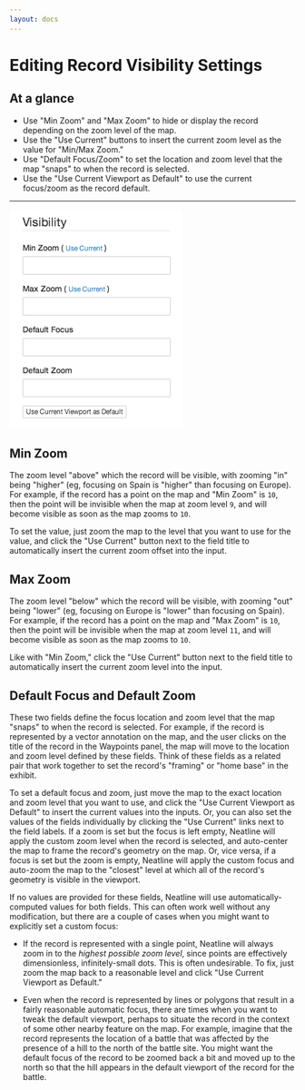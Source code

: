 ```yaml
---
layout: docs
---
```

# Editing Record Visibility Settings

## At a glance

  - Use "Min Zoom" and "Max Zoom" to hide or display the record depending on the zoom level of the map.
  - Use the "Use Current" buttons to insert the current zoom level as the value for "Min/Max Zoom."
  - Use "Default Focus/Zoom" to set the location and zoom level that the map "snaps" to when the record is selected.
  - Use the "Use Current Viewport as Default" to use the current focus/zoom as the record default.

---

![Screenshot of Visibility Fields](/assets/wp-content/uploads/2014/01/style-visibility.png)

## Min Zoom

The zoom level "above" which the record will be visible, with zooming "in" being "higher" (eg, focusing on Spain is "higher" than focusing on Europe). For example, if the record has a point on the map and "Min Zoom" is `10`, then the point will be invisible when the map at zoom level `9`, and will become visible as soon as the map zooms to `10`.

To set the value, just zoom the map to the level that you want to use for the value, and click the "Use Current" button next to the field title to automatically insert the current zoom offset into the input.

## Max Zoom

The zoom level "below" which the record will be visible, with zooming "out" being "lower" (eg, focusing on Europe is "lower" than focusing on Spain). For example, if the record has a point on the map and "Max Zoom" is `10`, then the point will be invisible when the map at zoom level `11`, and will become visible as soon as the map zooms to `10`.

Like with "Min Zoom," click the "Use Current" button next to the field title to automatically insert the current zoom level into the input.

## Default Focus and Default Zoom

These two fields define the focus location and zoom level that the map "snaps" to when the record is selected. For example, if the record is represented by a vector annotation on the map, and the user clicks on the title of the record in the Waypoints panel, the map will move to the location and zoom level defined by these fields. Think of these fields as a related pair that work together to set the record's "framing" or "home base" in the exhibit.

To set a default focus and zoom, just move the map to the exact location and zoom level that you want to use, and click the "Use Current Viewport as Default" to insert the current values into the inputs. Or, you can also set the values of the fields individually by clicking the "Use Current" links next to the field labels. If a zoom is set but the focus is left empty, Neatline will apply the custom zoom level when the record is selected, and auto-center the map to frame the record's geometry on the map. Or, vice versa, if a focus is set but the zoom is empty, Neatline will apply the custom focus and auto-zoom the map to the "closest" level at which all of the record's geometry is visible in the viewport.

If no values are provided for these fields, Neatline will use automatically-computed values for both fields. This can often work well without any modification, but there are a couple of cases when you might want to explicitly set a custom focus:

  - If the record is represented with a single point, Neatline will always zoom in to the _highest possible zoom level_, since points are effectively dimensionless, infinitely-small dots. This is often undesirable. To fix, just zoom the map back to a reasonable level and click "Use Current Viewport as Default."

  - Even when the record is represented by lines or polygons that result in a fairly reasonable automatic focus, there are times when you want to tweak the default viewport, perhaps to situate the record in the context of some other nearby feature on the map. For example, imagine that the record represents the location of a battle that was affected by the presence of a hill to the north of the battle site. You might want the default focus of the record to be zoomed back a bit and moved up to the north so that the hill appears in the default viewport of the record for the battle.
